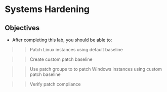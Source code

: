 # Systems Hardening

## Objectives
- After completing this lab, you should be able to:

>> Patch Linux instances using default baseline

>> Create custom patch baseline 

>> Use patch groups to to patch Windows instances using custom patch baseline 

>> Verify patch compliance
